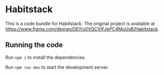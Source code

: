 
  # Habitstack

  This is a code bundle for Habitstack. The original project is available at https://www.figma.com/design/DEIYu0VQCVjFJePC4MuUsB/Habitstack.

  ## Running the code

  Run `npm i` to install the dependencies.

  Run `npm run dev` to start the development server.
  